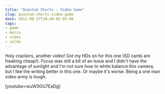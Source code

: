 ```yaml
---
title: "Quantum Shorts - Video Game"
slug: quantum-shorts-video-game
date: 2012-08-27T10:40:02-05:00
tags:
- game
- mario
- video
- zelda
---
```

Holy crackers, another video! Got my HDs on for this one (SD cards are freaking cheap!). Focus was still a bit of an issue and I didn't have the advantage of sunlight and I'm not sure how to white balance this camera, but I like the writing better in this one. Or maybe it's worse. Being a one man video army is tough.

[youtube=wuW3GU7EaDg]
